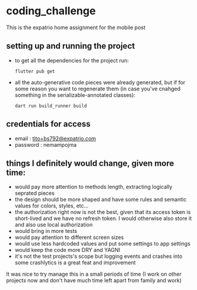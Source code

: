 # coding_challenge

This is the expatrio home assignment for the mobile post

## setting up and running the project

- to get all the dependencies for the project run:
  ```
  flutter pub get
  ```
- all the auto-generative code pieces were already generated,
  but if for some reason you want to regenerate them
  (in case you've cnahged something in the serializable-annotated classes):
  ```
  dart run build_runner build 
  ```

## credentials for access

- email : tito+bs792@expatrio.com
- password : nemampojma

## things I definitely would change, given more time:

- would pay more attention to methods length, extracting logically seprated pieces
- the design should be more shaped and have some rules and semantic values for colors, styles,
  etc...
- the authorization right now is not the best,
  given that its access token is short-lived and we have no refresh token.
  I would otherwise also store it and also use local authorization
- would bring in more tests
- would pay attention to different screen sizes
- would use less hardcoded values and put some settings to app settings
- would keep the code more DRY and YAGNI
- it's not the test projects's scope but
  logging events and crashes into some crashlytics is a great feat and improvement

It was nice to try manage this in a small periods of time (I work on other projects now and don't
have much time left apart from family and work)


